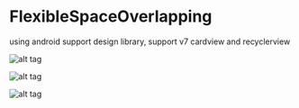 # FlexibleSpaceOverlapping


using android support design library, support v7 cardview and recyclerview

![alt tag](http://blogfiles.naver.net/20151126_162/sub4569_1448508171088bEma2_PNG/Screenshot_2015-11-26-12-11-28.png)


![alt tag](http://blogfiles.naver.net/20151126_47/sub4569_1448508171271LH2gP_PNG/Screenshot_2015-11-26-12-11-43.png)


![alt tag](http://blogfiles.naver.net/20151126_75/sub4569_1448508171500U9TTj_PNG/Screenshot_2015-11-26-12-12-02.png)